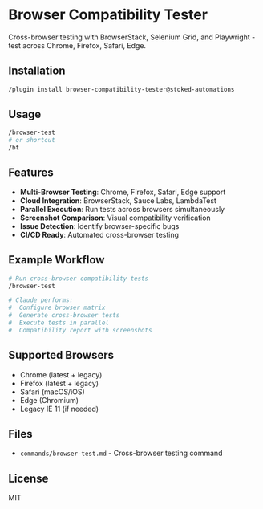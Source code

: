 # Browser Compatibility Tester

Cross-browser testing with BrowserStack, Selenium Grid, and Playwright - test across Chrome, Firefox, Safari, Edge.

## Installation

```bash
/plugin install browser-compatibility-tester@stoked-automations
```

## Usage

```bash
/browser-test
# or shortcut
/bt
```

## Features

- **Multi-Browser Testing**: Chrome, Firefox, Safari, Edge support
- **Cloud Integration**: BrowserStack, Sauce Labs, LambdaTest
- **Parallel Execution**: Run tests across browsers simultaneously
- **Screenshot Comparison**: Visual compatibility verification
- **Issue Detection**: Identify browser-specific bugs
- **CI/CD Ready**: Automated cross-browser testing

## Example Workflow

```bash
# Run cross-browser compatibility tests
/browser-test

# Claude performs:
#  Configure browser matrix
#  Generate cross-browser tests
#  Execute tests in parallel
#  Compatibility report with screenshots
```

## Supported Browsers

- Chrome (latest + legacy)
- Firefox (latest + legacy)
- Safari (macOS/iOS)
- Edge (Chromium)
- Legacy IE 11 (if needed)

## Files

- `commands/browser-test.md` - Cross-browser testing command

## License

MIT
